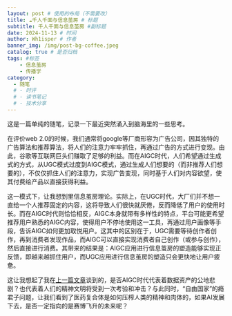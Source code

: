 ```yaml
---
layout: post # 使用的布局（不需要改）
title: ☁️千人千面与信息茧房 # 标题
subtitle: 千人千面与信息茧房 #副标题
date: 2024-11-13 # 时间
author: Wh1isper # 作者
banner_img: /img/post-bg-coffee.jpeg
catalog: true # 是否归档
tags: #标签
    - 信息茧房
    - 传播学
category:
  - 随笔
  # - 时评
  # - 读书笔记
  # - 技术分享
---
```


这是一篇单纯的随笔，记录一下最近突然涌入到脑海里的一些思考。

在评价web 2.0的时候，我们通常将google等厂商形容为广告公司，因其独特的广告算法和推荐算法，将人们的注意力牢牢抓住，再通过广告的方式进行变现。由此，谷歌等互联网巨头们赚取了足够的利益。而在AIGC时代，人们希望通过生成式的方式，从UGC模式过度到AIGC模式，通过生成人们想要的（而非推荐人们想要的），不仅仅抓住人们的注意力，实现广告变现，同时基于人们对内容欲望，使其付费给产品以直接获得利益。

这一模式下，让我想到里信息茧房理论。实际上，在UGC时代，大厂们并不想一直给一个人推荐固定的内容，这将导致人们很快就厌倦，反而降低了用户的使用时长。而在AIGC时代则恰恰相反，AIGC本身就带有多样性的特点，平台可能更希望推荐用户熟悉的AIGC内容，使得用户不停地使用这一工具，再通过用户画像等手段，告诉AIGC如何更加取悦用户。这其中的区别在于，UGC需要等待创作者创作，再到消费者发现作品，而AIGC可以直接实现消费者自己创作（或参与创作），然后直接进行消费。其带来的结果是：AIGC应用进行信息茧房的塑造能够实现正反馈，即越来越抓住用户，而UGC应用进行信息茧房的塑造只会更快地让用户疲惫。

这让我想起了我在[上一篇文章](https://wh1isper.github.io/2024/11/06/2024-11-07-AIGC-for-what/)谈到的，是否AIGC时代代表着数据资产的公地悲剧？也代表着人们的精神文明将受到一次考验和冲击？与此同时，“自由国家”的瘾君子问题，让我们看到了医药复合体是如何压榨人类的精神和肉体的，如果AI发展下去，是否一定指向的是赛博飞升的未来呢？
